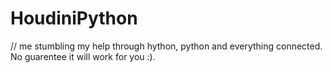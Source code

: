 # HoudiniPython

// me stumbling my help through hython, python and everything connected. No guarentee it will work for you :).

